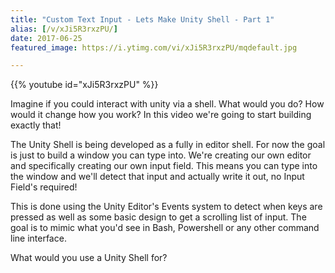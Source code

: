 ```yaml
---
title: "Custom Text Input - Lets Make Unity Shell - Part 1"
alias: [/v/xJi5R3rxzPU/]
date: 2017-06-25
featured_image: https://i.ytimg.com/vi/xJi5R3rxzPU/mqdefault.jpg

---
```


{{% youtube id="xJi5R3rxzPU" %}}

Imagine if you could interact with unity via a shell. What would you do? How would it change how you work? In this video we're going to start building exactly that!

The Unity Shell is being developed as a fully in editor shell. For now the goal is just to build a window you can type into. We're creating our own editor and specifically creating our own input field. This means you can type into the window and we'll detect that input and actually write it out, no Input Field's required!

This is done using the Unity Editor's Events system to detect when keys are pressed as well as some basic design to get a scrolling list of input. The goal is to mimic what you'd see in Bash, Powershell or any other command line interface.

What would you use a Unity Shell for?